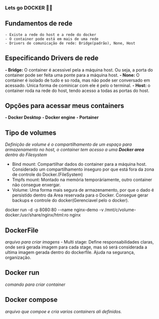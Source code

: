 ### Lets go DOCKER 🐋🐋

## Fundamentos de rede
    - Existe a rede do host e a rede do docker
    - O container pode está em mais de uma rede
    - Drivers de comunicação de rede: Bridge(padrão), None, Host
    

## Especificando Drivers de rede
  **- Bridge:** O container é acessivel pela a máquina host. Ou seja, a porta do container pode ser feita uma ponte para a máquina host.
  **- None:** O container é isolado de tudo e so roda, mas não pode ser conversado em acessado. Unica forma de cominicar com ele é pelo o terminal.
  **- Host:** o container roda na rede do host, tendo acesso a todas as portas do host.

## Opções para acessar meus containers
  **- Docker Desktop**
  **- Docker engine**
  **- Portainer**

## Tipo de volumes
*Definição de volume é o compartilhamento de um espaço para armazenamento no host, o container tem acesso a uma **Docker area** dentro do Filesystem*

  - Bind mount: Compartilhar dados do container para a máquina host. Considerado um compartilhamento inseguro por que está fora da zona de controle do Docker.(FileSystem)
  - Tmpfs mount:  Montado na memória temporáriamente, outro container não consegue enxergar.
  - Volume: Uma forma mais segura de armazenamento, por que o dado é persistido dentro da Area reservada para o Docker. Consegue gerar backups e controle do docker(Gerenciavel pelo o docker).

  docker run -d -p 8080:80 --name nginx-demo -v /mnt/c/volume-docker:/usr/share/nginx/html:ro nginx

## DockerFile
*arquivo para criar imagens*
    - Multi stage: Define responsabilidades claras, onde será gerada imagem para cada stage, mas só será considerada a ultima imagem gerada dentro do dockerfile. Ajuda na segurança, organização.

## Docker run
*comando para criar container*

## Docker compose
*arquivo que compoe e cria varios containers ali definidos.*